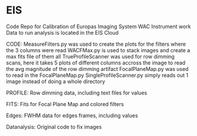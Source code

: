 # EIS
Code Repo for Calibration of Europas Imaging System WAC Instrument work
Data to run analysis is located in the EIS Cloud


CODE: MeasureFilters.py was used to create the plots for the filters where the 3 columns were read
      WACFMax.py is used to stack images and create a max fits file of them all
      TrueProfileScanner was used for row dimming scans, here it takes 5 plots of different columns      accross the image to read the avg magnitude of the row dimming artifact
      FocalPlaneMap.py was used to read in the FocalPlaneMap.py
      SingleProfileScanner.py simply reads out 1 image instead of doing a whole directory
      
      
PROFILE: Row dimming data, including text files for values

FITS: Fits for Focal Plane Map and colored filters

Edges: FWHM data for edges frames, including values

Datanalysis: Original code to fix images
